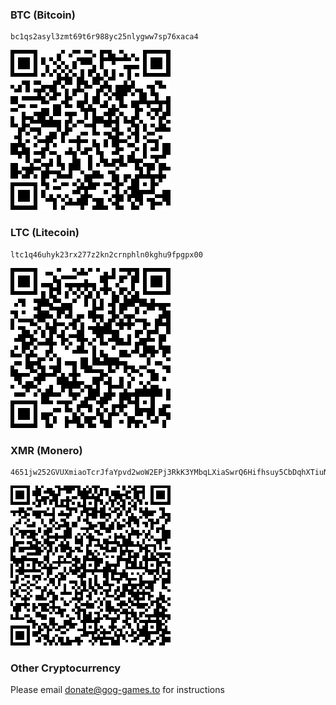 ### BTC (Bitcoin)
```
bc1qs2asyl3zmt69t6r988yc25nlygww7sp76xaca4
```
![Bitcoin QR Code](https://github.com/GOG-Games-com/wallet-addresses/blob/main/images/bitcoin.png)
### LTC (Litecoin)
```
ltc1q46uhyk23rx277z2kn2crnphln0kghu9fpgpx00
```
![Litcoin QR Code](https://github.com/GOG-Games-com/wallet-addresses/blob/main/images/litecoin)
### XMR (Monero)
```
4651jw252GVUXmiaoTcrJfaYpvd2woW2EPj3RkK3YMbqLXiaSwrQ6Hifhsuy5CbDqhXTiuNdE7ozRG9qLEwSvwhUE55jviQ
```
![Monero QR Code](https://github.com/GOG-Games-com/wallet-addresses/blob/main/images/monero.png)
### Other Cryptocurrency
Please email [donate@gog-games.to](mailto:donate@gog-games.to?subject=Donation) for instructions
